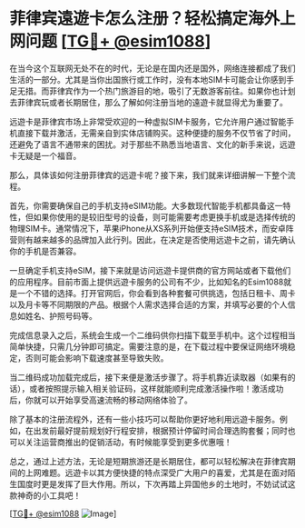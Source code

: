 # 菲律宾遠遊卡怎么注册？轻松搞定海外上网问题 [[TG💪+ @esim1088](https://t.me/s/esim1088)]

在当今这个互联网无处不在的时代，无论是在国内还是国外，网络连接都成了我们生活的一部分。尤其是当你出国旅行或工作时，没有本地SIM卡可能会让你感到手足无措。而菲律宾作为一个热门旅游目的地，吸引了无数游客前往。如果你也计划去菲律宾玩或者长期居住，那么了解如何注册当地的遠遊卡就显得尤为重要了。

远遊卡是菲律宾市场上非常受欢迎的一种虚拟SIM卡服务，它允许用户通过智能手机直接下载并激活，无需亲自到实体店铺购买。这种便捷的服务不仅节省了时间，还避免了语言不通带来的困扰。对于那些不熟悉当地语言、文化的新手来说，远遊卡无疑是一个福音。

那么，具体该如何注册菲律宾的远遊卡呢？接下来，我们就来详细讲解一下整个流程。

首先，你需要确保自己的手机支持eSIM功能。大多数现代智能手机都具备这一特性，但如果你使用的是较旧型号的设备，则可能需要考虑更换手机或是选择传统的物理SIM卡。通常情况下，苹果iPhone从XS系列开始便支持eSIM技术，而安卓阵营则有越来越多的品牌加入此行列。因此，在决定是否使用远遊卡之前，请先确认你的手机是否兼容。

一旦确定手机支持eSIM，接下来就是访问远遊卡提供商的官方网站或者下载他们的应用程序。目前市面上提供远遊卡服务的公司有不少，比如知名的Esim1088就是一个不错的选择。打开官网后，你会看到各种套餐可供挑选，包括日租卡、周卡以及月卡等不同期限的产品。根据个人需求选择合适的方案，并填写必要的个人信息如姓名、护照号码等。

完成信息录入之后，系统会生成一个二维码供你扫描下载至手机中。这个过程相当简单快捷，只需几分钟即可搞定。需要注意的是，在下载过程中要保证网络环境稳定，否则可能会影响下载速度甚至导致失败。

当二维码成功加载完成后，接下来便是激活步骤了。将手机靠近读取器（如果有的话），或者按照提示输入相关验证码，这样就能顺利完成激活操作啦！激活成功后，你就可以开始享受高速流畅的移动网络体验了。

除了基本的注册流程外，还有一些小技巧可以帮助你更好地利用远遊卡服务。例如，在出发前最好提前规划好行程安排，根据预计停留时间合理选购套餐；同时也可以关注运营商推出的促销活动，有时候能享受到更多优惠哦！

总之，通过上述方法，无论是短期旅游还是长期居住，都可以轻松解决在菲律宾期间的上网难题。远遊卡以其方便快捷的特点深受广大用户的喜爱，尤其是在面对陌生国度时更是发挥了巨大作用。所以，下次再踏上异国他乡的土地时，不妨试试这款神奇的小工具吧！

[[TG💪+ @esim1088](https://t.me/s/esim1088) ![Image](https://i.postimg.cc/4NQfJmqS/Snipaste-2025-05-13-00-14-12.png)]